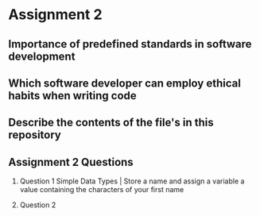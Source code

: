 # Assignment 2

## Importance of predefined standards in software development

## Which software developer can employ ethical habits when writing code

## Describe the contents of the file's in this repository

## Assignment 2 Questions

1. Question 1
Simple Data Types | Store a name and assign a variable a value containing the characters of your first name

2. Question 2
